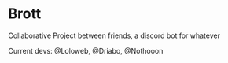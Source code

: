 # Brott
Collaborative Project between friends, a discord bot for whatever

Current devs: @Loloweb, @Driabo, @Nothooon

